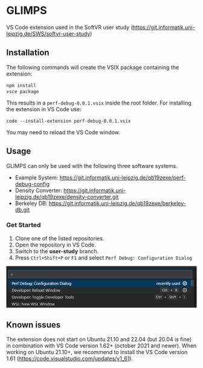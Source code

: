 # GLIMPS
VS Code extension used in the SoftVR user study (https://git.informatik.uni-leipzig.de/SWS/softvr-user-study)

## Installation

The following commands will create the VSIX package containing the extension:
```
npm install
vsce package
```
This results in a `perf-debug-0.0.1.vsix` inside the root folder.
For installing the extension in VS Code use:
```
code --install-extension perf-debug-0.0.1.vsix
```
You may need to reload the VS Code window.

## Usage
GLIMPS can only be used with the following three software systems.
- Example System: https://git.informatik.uni-leipzig.de/qb19zexe/perf-debug-config
- Density Converter: https://git.informatik.uni-leipzig.de/qb19zexe/density-converter.git
- Berkeley DB: https://git.informatik.uni-leipzig.de/qb19zexe/berkeley-db.git

### Get Started
1. Clone one of the listed repositories.
2. Open the repository in VS Code.
3. Switch to the <b>user-study</b> branch.
4. Press `Ctrl+Shift+P` or `F1` and select `Perf Debug: Configuration Dialog` <br>

![image.png](./image.png)<br>

## Known issues
The extension does not start on Ubuntu 21.10 and 22.04 (but 20.04 is fine) in combination
with VS Code version 1.62+ (october 2021 and newer).
When working on Ubuntu 21.10+, we recommend to install the VS Code version 1.61 (https://code.visualstudio.com/updates/v1_61).
